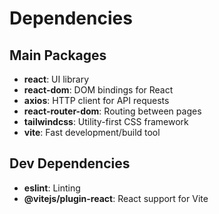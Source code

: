 # Dependencies

## Main Packages
- **react**: UI library
- **react-dom**: DOM bindings for React
- **axios**: HTTP client for API requests
- **react-router-dom**: Routing between pages
- **tailwindcss**: Utility-first CSS framework
- **vite**: Fast development/build tool

## Dev Dependencies
- **eslint**: Linting
- **@vitejs/plugin-react**: React support for Vite